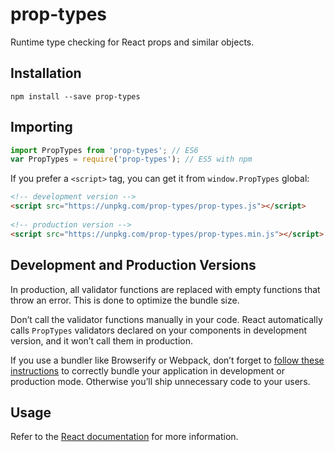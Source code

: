 # prop-types

Runtime type checking for React props and similar objects.

## Installation

```
npm install --save prop-types
```

## Importing

```js
import PropTypes from 'prop-types'; // ES6
var PropTypes = require('prop-types'); // ES5 with npm
```

If you prefer a `<script>` tag, you can get it from `window.PropTypes` global:

```html
<!-- development version -->
<script src="https://unpkg.com/prop-types/prop-types.js"></script>
 
<!-- production version -->
<script src="https://unpkg.com/prop-types/prop-types.min.js"></script>
```

## Development and Production Versions

In production, all validator functions are replaced with empty functions that throw an error. This is done to optimize the bundle size.

Don’t call the validator functions manually in your code. React automatically calls `PropTypes` validators declared on your components in development version, and it won’t call them in production.

If you use a bundler like Browserify or Webpack, don’t forget to [follow these instructions](https://facebook.github.io/react/docs/installation.html#development-and-production-versions) to correctly bundle your application in development or production mode. Otherwise you’ll ship unnecessary code to your users.

## Usage

Refer to the [React documentation](https://facebook.github.io/react/docs/typechecking-with-proptypes.html) for more information.

